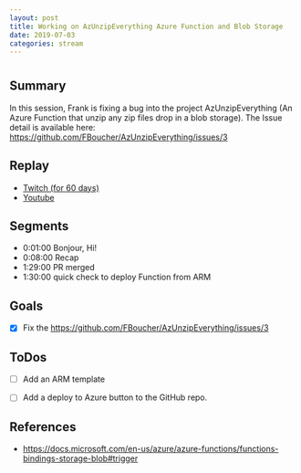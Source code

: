 ```yaml
---
layout: post
title: Working on AzUnzipEverything Azure Function and Blob Storage
date: 2019-07-03
categories: stream
---
```



#

## Summary

In this session, Frank is fixing a bug into the project AzUnzipEverything (An Azure Function that unzip any zip files drop in a blob storage). The Issue detail is available here: https://github.com/FBoucher/AzUnzipEverything/issues/3

## Replay


- [Twitch (for 60 days)](https://www.twitch.tv/videos/447908410)
- [Youtube](https://www.youtube.com/watch?v=rsy36Otf6Cs)


Segments
--------

- 0:01:00 Bonjour, Hi!
- 0:08:00 Recap
- 1:29:00 PR merged
- 1:30:00 quick check to deploy Function from ARM


Goals
-----

- [X] Fix the https://github.com/FBoucher/AzUnzipEverything/issues/3


ToDos
-----
- [ ] Add an ARM template 
- [ ] Add a deploy to Azure button to the GitHub repo.


References
----------

- https://docs.microsoft.com/en-us/azure/azure-functions/functions-bindings-storage-blob#trigger







